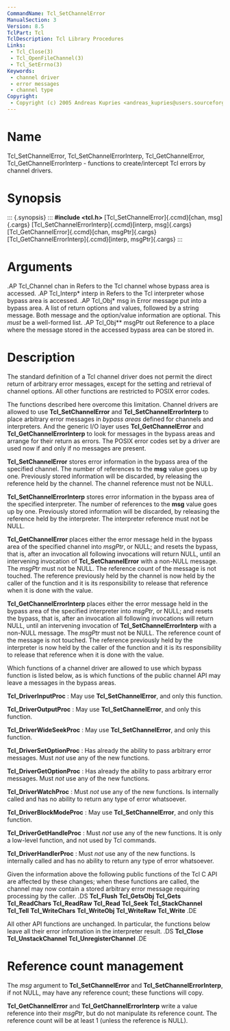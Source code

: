 ```yaml
---
CommandName: Tcl_SetChannelError
ManualSection: 3
Version: 8.5
TclPart: Tcl
TclDescription: Tcl Library Procedures
Links:
 - Tcl_Close(3)
 - Tcl_OpenFileChannel(3)
 - Tcl_SetErrno(3)
Keywords:
 - channel driver
 - error messages
 - channel type
Copyright:
 - Copyright (c) 2005 Andreas Kupries <andreas_kupries@users.sourceforge.net>
---
```


# Name

Tcl_SetChannelError, Tcl_SetChannelErrorInterp, Tcl_GetChannelError, Tcl_GetChannelErrorInterp - functions to create/intercept Tcl errors by channel drivers.

# Synopsis

::: {.synopsis} :::
**#include <tcl.h>**
[Tcl_SetChannelError]{.ccmd}[chan, msg]{.cargs}
[Tcl_SetChannelErrorInterp]{.ccmd}[interp, msg]{.cargs}
[Tcl_GetChannelError]{.ccmd}[chan, msgPtr]{.cargs}
[Tcl_GetChannelErrorInterp]{.ccmd}[interp, msgPtr]{.cargs}
:::

# Arguments

.AP Tcl_Channel chan in Refers to the Tcl channel whose bypass area is accessed. .AP Tcl_Interp* interp in Refers to the Tcl interpreter whose bypass area is accessed. .AP Tcl_Obj* msg in Error message put into a bypass area. A list of return options and values, followed by a string message. Both message and the option/value information are optional. This *must* be a well-formed list. .AP Tcl_Obj** msgPtr out Reference to a place where the message stored in the accessed bypass area can be stored in.

# Description

The standard definition of a Tcl channel driver does not permit the direct return of arbitrary error messages, except for the setting and retrieval of channel options. All other functions are restricted to POSIX error codes.

The functions described here overcome this limitation. Channel drivers are allowed to use **Tcl_SetChannelError** and **Tcl_SetChannelErrorInterp** to place arbitrary error messages in *bypass areas* defined for channels and interpreters. And the generic I/O layer uses **Tcl_GetChannelError** and **Tcl_GetChannelErrorInterp** to look for messages in the bypass areas and arrange for their return as errors. The POSIX error codes set by a driver are used now if and only if no messages are present.

**Tcl_SetChannelError** stores error information in the bypass area of the specified channel. The number of references to the **msg** value goes up by one. Previously stored information will be discarded, by releasing the reference held by the channel. The channel reference must not be NULL.

**Tcl_SetChannelErrorInterp** stores error information in the bypass area of the specified interpreter. The number of references to the **msg** value goes up by one. Previously stored information will be discarded, by releasing the reference held by the interpreter. The interpreter reference must not be NULL.

**Tcl_GetChannelError** places either the error message held in the bypass area of the specified channel into *msgPtr*, or NULL; and resets the bypass, that is, after an invocation all following invocations will return NULL, until an intervening invocation of **Tcl_SetChannelError** with a non-NULL message. The *msgPtr* must not be NULL. The reference count of the message is not touched.  The reference previously held by the channel is now held by the caller of the function and it is its responsibility to release that reference when it is done with the value.

**Tcl_GetChannelErrorInterp** places either the error message held in the bypass area of the specified interpreter into *msgPtr*, or NULL; and resets the bypass, that is, after an invocation all following invocations will return NULL, until an intervening invocation of **Tcl_SetChannelErrorInterp** with a non-NULL message. The *msgPtr* must not be NULL. The reference count of the message is not touched.  The reference previously held by the interpreter is now held by the caller of the function and it is its responsibility to release that reference when it is done with the value.

Which functions of a channel driver are allowed to use which bypass function is listed below, as is which functions of the public channel API may leave a messages in the bypass areas.

**Tcl_DriverInputProc**
: May use **Tcl_SetChannelError**, and only this function.

**Tcl_DriverOutputProc**
: May use **Tcl_SetChannelError**, and only this function.

**Tcl_DriverWideSeekProc**
: May use **Tcl_SetChannelError**, and only this function.

**Tcl_DriverSetOptionProc**
: Has already the ability to pass arbitrary error messages. Must *not* use any of the new functions.

**Tcl_DriverGetOptionProc**
: Has already the ability to pass arbitrary error messages. Must *not* use any of the new functions.

**Tcl_DriverWatchProc**
: Must *not* use any of the new functions. Is internally called and has no ability to return any type of error whatsoever.

**Tcl_DriverBlockModeProc**
: May use **Tcl_SetChannelError**, and only this function.

**Tcl_DriverGetHandleProc**
: Must *not* use any of the new functions. It is only a low-level function, and not used by Tcl commands.

**Tcl_DriverHandlerProc**
: Must *not* use any of the new functions. Is internally called and has no ability to return any type of error whatsoever.


Given the information above the following public functions of the Tcl C API are affected by these changes; when these functions are called, the channel may now contain a stored arbitrary error message requiring processing by the caller. .DS **Tcl_Flush**	**Tcl_GetsObj**	**Tcl_Gets** **Tcl_ReadChars**	**Tcl_ReadRaw**	**Tcl_Read** **Tcl_Seek**	**Tcl_StackChannel**	**Tcl_Tell** **Tcl_WriteChars**	**Tcl_WriteObj**	**Tcl_WriteRaw** **Tcl_Write** .DE

All other API functions are unchanged. In particular, the functions below leave all their error information in the interpreter result. .DS **Tcl_Close**	**Tcl_UnstackChannel**	**Tcl_UnregisterChannel** .DE

# Reference count management

The *msg* argument to **Tcl_SetChannelError** and **Tcl_SetChannelErrorInterp**, if not NULL, may have any reference count; these functions will copy.

**Tcl_GetChannelError** and **Tcl_GetChannelErrorInterp** write a value reference into their *msgPtr*, but do not manipulate its reference count. The reference count will be at least 1 (unless the reference is NULL).

